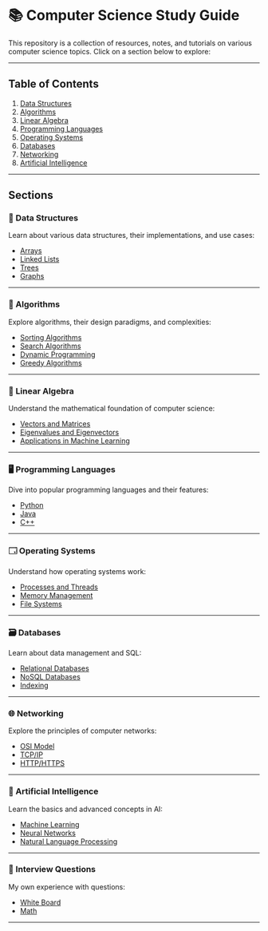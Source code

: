 # 📚 Computer Science Study Guide

This repository is a collection of resources, notes, and tutorials on various computer science topics. Click on a section below to explore:

---

## **Table of Contents**
1. [Data Structures](./data-structures)
2. [Algorithms](./algorithms)
3. [Linear Algebra](./linear-algebra)
4. [Programming Languages](./programming-languages)
5. [Operating Systems](./operating-systems)
6. [Databases](./databases)
7. [Networking](./networking)
8. [Artificial Intelligence](./artificial-intelligence)

---

## **Sections**

### 🧱 Data Structures
Learn about various data structures, their implementations, and use cases:
- [Arrays](./data-structures/arrays.md)
- [Linked Lists](./data-structures/linked-lists.md)
- [Trees](./data-structures/trees.md)
- [Graphs](./data-structures/graphs.md)

---

### 📂 Algorithms
Explore algorithms, their design paradigms, and complexities:
- [Sorting Algorithms](./algorithms/sorting.md)
- [Search Algorithms](./algorithms/search.md)
- [Dynamic Programming](./algorithms/dynamic-programming.md)
- [Greedy Algorithms](./algorithms/greedy.md)

---

### 📒 Linear Algebra
Understand the mathematical foundation of computer science:
- [Vectors and Matrices](./linear-algebra/vectors-and-matrices.md)
- [Eigenvalues and Eigenvectors](./linear-algebra/eigenvalues-eigenvectors.md)
- [Applications in Machine Learning](./linear-algebra/machine-learning.md)

---

### 🖥️ Programming Languages
Dive into popular programming languages and their features:
- [Python](./programming-languages/python.md)
- [Java](./programming-languages/java.md)
- [C++](./programming-languages/cpp.md)

---

### 🗔 Operating Systems
Understand how operating systems work:
- [Processes and Threads](./operating-systems/processes-threads.md)
- [Memory Management](./operating-systems/memory-management.md)
- [File Systems](./operating-systems/file-systems.md)

---

### 🗃️ Databases
Learn about data management and SQL:
- [Relational Databases](./databases/relational.md)
- [NoSQL Databases](./databases/nosql.md)
- [Indexing](./databases/indexing.md)

---

### 🌐 Networking
Explore the principles of computer networks:
- [OSI Model](./networking/osi-model.md)
- [TCP/IP](./networking/tcp-ip.md)
- [HTTP/HTTPS](./networking/http-https.md)

---

### 🤖 Artificial Intelligence
Learn the basics and advanced concepts in AI:
- [Machine Learning](./artificial-intelligence/machine-learning.md)
- [Neural Networks](./artificial-intelligence/neural-networks.md)
- [Natural Language Processing](./artificial-intelligence/nlp.md)

---

### 🏢 Interview Questions
My own experience with questions:
- [White Board](./interview-questions/white-board.md)
- [Math](./interview-questions/math.md)

---
